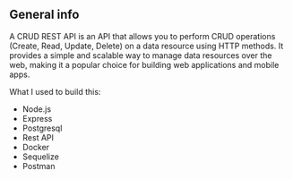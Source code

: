## General info

A CRUD REST API is an API that allows you to perform CRUD operations (Create, Read, Update, Delete) on a data resource using HTTP methods. It provides a simple and scalable way to manage data resources over the web, making it a popular choice for building web applications and mobile apps.

What I used to build this:

-   Node.js
-   Express
-   Postgresql
-   Rest API
-   Docker
-   Sequelize
-   Postman
